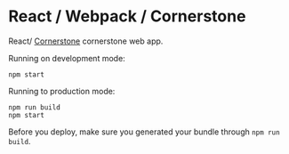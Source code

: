 # React / Webpack / Cornerstone

React/ [Cornerstone](https://github.com/chafey/cornerstone) cornerstone web app.

Running on development mode:
```
npm start
```

Running to production mode:
```
npm run build
npm start
```

Before you deploy, make sure you generated your bundle through `npm run build`.
